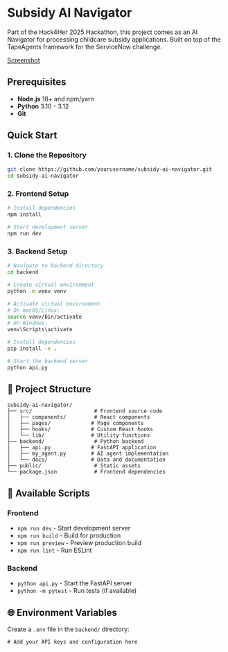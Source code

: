# Subsidy AI Navigator

Part of the Hack4Her 2025 Hackathon, this project comes as an AI Navigator for processing childcare subsidy applications. Built on top of the TapeAgents framework for the ServiceNow challenge.

[Screenshot](src/images/Hack4Her.png)

## Prerequisites

- **Node.js** 18+ and npm/yarn
- **Python** 3.10 - 3.12
- **Git**

## Quick Start

### 1. Clone the Repository
```bash
git clone https://github.com/yourusername/subsidy-ai-navigator.git
cd subsidy-ai-navigator
```

### 2. Frontend Setup
```bash
# Install dependencies
npm install

# Start development server
npm run dev
```

### 3. Backend Setup
```bash
# Navigate to backend directory
cd backend

# Create virtual environment
python -m venv venv

# Activate virtual environment
# On macOS/Linux:
source venv/bin/activate
# On Windows:
venv\Scripts\activate

# Install dependencies
pip install -e .

# Start the backend server
python api.py
```

## 📁 Project Structure

```
subsidy-ai-navigator/
├── src/                    # Frontend source code
│   ├── components/         # React components
│   ├── pages/             # Page components
│   ├── hooks/             # Custom React hooks
│   └── lib/               # Utility functions
├── backend/                # Python backend
│   ├── api.py             # FastAPI application
│   ├── my_agent.py        # AI agent implementation
│   └── docs/              # Data and documentation
├── public/                 # Static assets
└── package.json            # Frontend dependencies
```

## 🔧 Available Scripts

### Frontend
- `npm run dev` - Start development server
- `npm run build` - Build for production
- `npm run preview` - Preview production build
- `npm run lint` - Run ESLint

### Backend
- `python api.py` - Start the FastAPI server
- `python -m pytest` - Run tests (if available)

## 🌐 Environment Variables

Create a `.env` file in the `backend/` directory:

```env
# Add your API keys and configuration here
```

